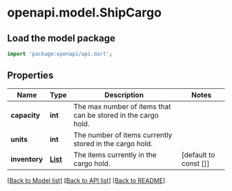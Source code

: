 # openapi.model.ShipCargo

## Load the model package
```dart
import 'package:openapi/api.dart';
```

## Properties
Name | Type | Description | Notes
------------ | ------------- | ------------- | -------------
**capacity** | **int** | The max number of items that can be stored in the cargo hold. | 
**units** | **int** | The number of items currently stored in the cargo hold. | 
**inventory** | [**List<ShipCargoItem>**](ShipCargoItem.md) | The items currently in the cargo hold. | [default to const []]

[[Back to Model list]](../README.md#documentation-for-models) [[Back to API list]](../README.md#documentation-for-api-endpoints) [[Back to README]](../README.md)


